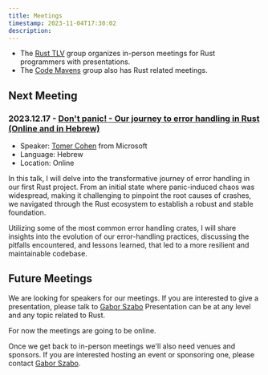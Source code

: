 ```yaml
---
title: Meetings
timestamp: 2023-11-04T17:30:02
description:
---
```


* The [Rust TLV](/tlv) group organizes in-person meetings for Rust programmers with presentations.
* The [Code Mavens](/code-mavens) group also has Rust related meetings.


## Next Meeting


### 2023.12.17 - [Don't panic! - Our journey to error handling in Rust (Online and in Hebrew)](https://www.meetup.com/code-mavens/events/297334993/)

* Speaker: [Tomer Cohen](https://www.linkedin.com/in/tomercode/) from Microsoft
* Language: Hebrew
* Location: Online

In this talk, I will delve into the transformative journey of error handling in our first Rust project.
From an initial state where panic-induced chaos was widespread, making it challenging to pinpoint the
root causes of crashes, we navigated through the Rust ecosystem to establish a robust and stable foundation.

Utilizing some of the most common error handling crates, I will share insights into the evolution
of our error-handling practices, discussing the pitfalls encountered, and lessons learned, that led to a more resilient and maintainable codebase.

## Future Meetings

We are looking for speakers for our meetings. If you are interested to give a presentation, please talk to [Gabor Szabo](https://szabgab.com/contact)
Presentation can be at any level and any topic related to Rust.

For now the meetings are going to be online.

Once we get back to in-person meetings we'll also need venues and sponsors. If you are interested hosting an event or sponsoring one,
please contact  [Gabor Szabo](https://szabgab.com/contact).


